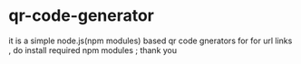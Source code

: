 # qr-code-generator
it is a simple node.js(npm modules) based qr code gnerators for for url links ,
do install required npm modules ;
thank you
